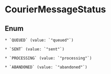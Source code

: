 
# CourierMessageStatus

## Enum


    * `QUEUED` (value: `"queued"`)

    * `SENT` (value: `"sent"`)

    * `PROCESSING` (value: `"processing"`)

    * `ABANDONED` (value: `"abandoned"`)



